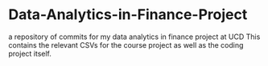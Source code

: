 # Data-Analytics-in-Finance-Project
a repository of commits for my data analytics in finance project at UCD
This contains the relevant CSVs for the course project as well as the coding project itself. 
